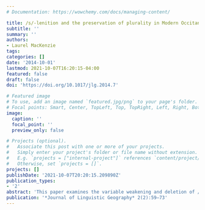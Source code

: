 ```yaml
---
# Documentation: https://wowchemy.com/docs/managing-content/

title: /s/-lenition and the preservation of plurality in Modern Occitan
subtitle: ''
summary: ''
authors:
- Laurel MacKenzie
tags:
categories: []
date: '2014-10-01'
lastmod: 2021-10-07T16:20:15-04:00
featured: false
draft: false
doi: 'https://doi.org/10.1017/jlg.2014.7'

# Featured image
# To use, add an image named `featured.jpg/png` to your page's folder.
# Focal points: Smart, Center, TopLeft, Top, TopRight, Left, Right, BottomLeft, Bottom, BottomRight.
image:
  caption: ''
  focal_point: ''
  preview_only: false

# Projects (optional).
#   Associate this post with one or more of your projects.
#   Simply enter your project's folder or file name without extension.
#   E.g. `projects = ["internal-project"]` references `content/project/deep-learning/index.md`.
#   Otherwise, set `projects = []`.
projects: []
publishDate: '2021-10-07T20:20:15.209890Z'
publication_types:
- '2'
abstract: 'This paper examines the variable weakening and deletion of /s/ in the Languedocian variety of Modern Occitan, with particular attention to how it has affected the system of plural marking in noun phrases. Using data from linguistic atlases, I demonstrate that /s/-lenition in this variety involves a stage of vocalization to [j]. I find that, where /s/ on the definite article has vocalized to [j], the immediately-preceding vowel of the definite article has undergone concomitant raising to [e]. This raising appears to preserve the difference between singular and plural despite the plural’s weakening /s/. I argue that these results support Labov’s (1994) hypothesis that the meaning of a weakening element may be transferred to a stable, co-occurrent one.'
publication: '*Journal of Linguistic Geography* 2(2):59–73'
---
```

